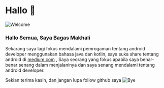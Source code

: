 # Hallo 👋


![Welcome](https://www.gambaranimasi.org/data/media/707/animasi-bergerak-selamat-datang-0291.gif)

### Hallo Semua, Saya Bagas Makhali

Sekarang saya lagi fokus mendalami pemrogaman tentang android developer menggunakan bahasa java dan kotlin, saya suka share tentang android di [medium.com](https://medium.com/@makhalibagas) , Saya seorang yang fokus apabila saya benar-benar senang dalam menjalaninya dan saya senang mendalami tentang android developer.

Sekian terima kasih, dan jangan lupa follow github saya
![Bye](https://www.gambaranimasi.org/data/media/1645/animasi-bergerak-melambaikan-tangan-0072.gif)

<!--
**makhalibagas/makhalibagas** is a ✨ _special_ ✨ repository because its `README.md` (this file) appears on your GitHub profile.
Here are some ideas to get you started:


- 🔭 I’m currently working on ...
- 🌱 I’m currently learning ...
- 👯 I’m looking to collaborate on ...
- 🤔 I’m looking for help with ...
- 💬 Ask me about ...
- 📫 How to reach me: ...
- 😄 Pronouns: ...
- ⚡ Fun fact: ...
-->
